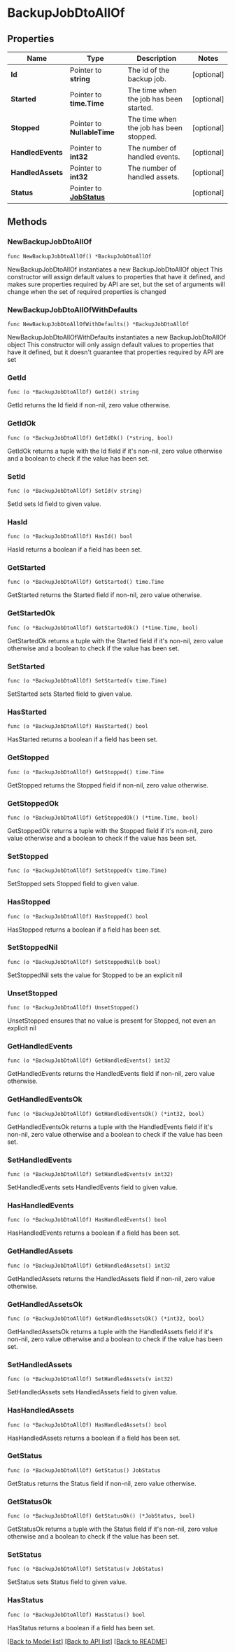 # BackupJobDtoAllOf

## Properties

Name | Type | Description | Notes
------------ | ------------- | ------------- | -------------
**Id** | Pointer to **string** | The id of the backup job. | [optional] 
**Started** | Pointer to **time.Time** | The time when the job has been started. | [optional] 
**Stopped** | Pointer to **NullableTime** | The time when the job has been stopped. | [optional] 
**HandledEvents** | Pointer to **int32** | The number of handled events. | [optional] 
**HandledAssets** | Pointer to **int32** | The number of handled assets. | [optional] 
**Status** | Pointer to [**JobStatus**](JobStatus.md) |  | [optional] 

## Methods

### NewBackupJobDtoAllOf

`func NewBackupJobDtoAllOf() *BackupJobDtoAllOf`

NewBackupJobDtoAllOf instantiates a new BackupJobDtoAllOf object
This constructor will assign default values to properties that have it defined,
and makes sure properties required by API are set, but the set of arguments
will change when the set of required properties is changed

### NewBackupJobDtoAllOfWithDefaults

`func NewBackupJobDtoAllOfWithDefaults() *BackupJobDtoAllOf`

NewBackupJobDtoAllOfWithDefaults instantiates a new BackupJobDtoAllOf object
This constructor will only assign default values to properties that have it defined,
but it doesn't guarantee that properties required by API are set

### GetId

`func (o *BackupJobDtoAllOf) GetId() string`

GetId returns the Id field if non-nil, zero value otherwise.

### GetIdOk

`func (o *BackupJobDtoAllOf) GetIdOk() (*string, bool)`

GetIdOk returns a tuple with the Id field if it's non-nil, zero value otherwise
and a boolean to check if the value has been set.

### SetId

`func (o *BackupJobDtoAllOf) SetId(v string)`

SetId sets Id field to given value.

### HasId

`func (o *BackupJobDtoAllOf) HasId() bool`

HasId returns a boolean if a field has been set.

### GetStarted

`func (o *BackupJobDtoAllOf) GetStarted() time.Time`

GetStarted returns the Started field if non-nil, zero value otherwise.

### GetStartedOk

`func (o *BackupJobDtoAllOf) GetStartedOk() (*time.Time, bool)`

GetStartedOk returns a tuple with the Started field if it's non-nil, zero value otherwise
and a boolean to check if the value has been set.

### SetStarted

`func (o *BackupJobDtoAllOf) SetStarted(v time.Time)`

SetStarted sets Started field to given value.

### HasStarted

`func (o *BackupJobDtoAllOf) HasStarted() bool`

HasStarted returns a boolean if a field has been set.

### GetStopped

`func (o *BackupJobDtoAllOf) GetStopped() time.Time`

GetStopped returns the Stopped field if non-nil, zero value otherwise.

### GetStoppedOk

`func (o *BackupJobDtoAllOf) GetStoppedOk() (*time.Time, bool)`

GetStoppedOk returns a tuple with the Stopped field if it's non-nil, zero value otherwise
and a boolean to check if the value has been set.

### SetStopped

`func (o *BackupJobDtoAllOf) SetStopped(v time.Time)`

SetStopped sets Stopped field to given value.

### HasStopped

`func (o *BackupJobDtoAllOf) HasStopped() bool`

HasStopped returns a boolean if a field has been set.

### SetStoppedNil

`func (o *BackupJobDtoAllOf) SetStoppedNil(b bool)`

 SetStoppedNil sets the value for Stopped to be an explicit nil

### UnsetStopped
`func (o *BackupJobDtoAllOf) UnsetStopped()`

UnsetStopped ensures that no value is present for Stopped, not even an explicit nil
### GetHandledEvents

`func (o *BackupJobDtoAllOf) GetHandledEvents() int32`

GetHandledEvents returns the HandledEvents field if non-nil, zero value otherwise.

### GetHandledEventsOk

`func (o *BackupJobDtoAllOf) GetHandledEventsOk() (*int32, bool)`

GetHandledEventsOk returns a tuple with the HandledEvents field if it's non-nil, zero value otherwise
and a boolean to check if the value has been set.

### SetHandledEvents

`func (o *BackupJobDtoAllOf) SetHandledEvents(v int32)`

SetHandledEvents sets HandledEvents field to given value.

### HasHandledEvents

`func (o *BackupJobDtoAllOf) HasHandledEvents() bool`

HasHandledEvents returns a boolean if a field has been set.

### GetHandledAssets

`func (o *BackupJobDtoAllOf) GetHandledAssets() int32`

GetHandledAssets returns the HandledAssets field if non-nil, zero value otherwise.

### GetHandledAssetsOk

`func (o *BackupJobDtoAllOf) GetHandledAssetsOk() (*int32, bool)`

GetHandledAssetsOk returns a tuple with the HandledAssets field if it's non-nil, zero value otherwise
and a boolean to check if the value has been set.

### SetHandledAssets

`func (o *BackupJobDtoAllOf) SetHandledAssets(v int32)`

SetHandledAssets sets HandledAssets field to given value.

### HasHandledAssets

`func (o *BackupJobDtoAllOf) HasHandledAssets() bool`

HasHandledAssets returns a boolean if a field has been set.

### GetStatus

`func (o *BackupJobDtoAllOf) GetStatus() JobStatus`

GetStatus returns the Status field if non-nil, zero value otherwise.

### GetStatusOk

`func (o *BackupJobDtoAllOf) GetStatusOk() (*JobStatus, bool)`

GetStatusOk returns a tuple with the Status field if it's non-nil, zero value otherwise
and a boolean to check if the value has been set.

### SetStatus

`func (o *BackupJobDtoAllOf) SetStatus(v JobStatus)`

SetStatus sets Status field to given value.

### HasStatus

`func (o *BackupJobDtoAllOf) HasStatus() bool`

HasStatus returns a boolean if a field has been set.


[[Back to Model list]](../README.md#documentation-for-models) [[Back to API list]](../README.md#documentation-for-api-endpoints) [[Back to README]](../README.md)


